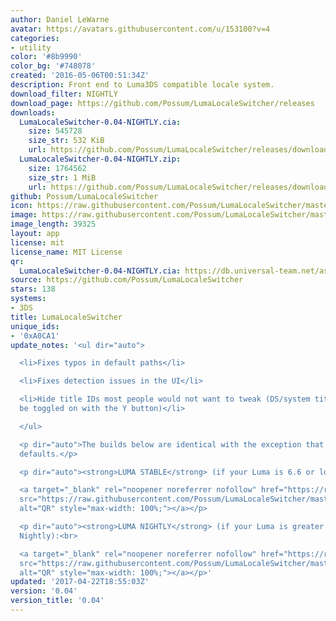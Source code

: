 ```yaml
---
author: Daniel LeWarne
avatar: https://avatars.githubusercontent.com/u/153100?v=4
categories:
- utility
color: '#8b9990'
color_bg: '#748078'
created: '2016-05-06T00:51:34Z'
description: Front end to Luma3DS compatible locale system.
download_filter: NIGHTLY
download_page: https://github.com/Possum/LumaLocaleSwitcher/releases
downloads:
  LumaLocaleSwitcher-0.04-NIGHTLY.cia:
    size: 545728
    size_str: 532 KiB
    url: https://github.com/Possum/LumaLocaleSwitcher/releases/download/0.04/LumaLocaleSwitcher-0.04-NIGHTLY.cia
  LumaLocaleSwitcher-0.04-NIGHTLY.zip:
    size: 1764562
    size_str: 1 MiB
    url: https://github.com/Possum/LumaLocaleSwitcher/releases/download/0.04/LumaLocaleSwitcher-0.04-NIGHTLY.zip
github: Possum/LumaLocaleSwitcher
icon: https://raw.githubusercontent.com/Possum/LumaLocaleSwitcher/master/meta/icon.png
image: https://raw.githubusercontent.com/Possum/LumaLocaleSwitcher/master/meta/banner.png
image_length: 39325
layout: app
license: mit
license_name: MIT License
qr:
  LumaLocaleSwitcher-0.04-NIGHTLY.cia: https://db.universal-team.net/assets/images/qr/lumalocaleswitcher-0-04-nightly-cia.png
source: https://github.com/Possum/LumaLocaleSwitcher
stars: 138
systems:
- 3DS
title: LumaLocaleSwitcher
unique_ids:
- '0xA0CA1'
update_notes: '<ul dir="auto">

  <li>Fixes typos in default paths</li>

  <li>Fixes detection issues in the UI</li>

  <li>Hide title IDs most people would not want to tweak (DS/system titles; they can
  be toggled on with the Y button)</li>

  </ul>

  <p dir="auto">The builds below are identical with the exception that they have different
  defaults.</p>

  <p dir="auto"><strong>LUMA STABLE</strong> (if your Luma is 6.6 or lower):<br>

  <a target="_blank" rel="noopener noreferrer nofollow" href="https://raw.githubusercontent.com/Possum/LumaLocaleSwitcher/master/qr/0.04.png"><img
  src="https://raw.githubusercontent.com/Possum/LumaLocaleSwitcher/master/qr/0.04.png"
  alt="QR" style="max-width: 100%;"></a></p>

  <p dir="auto"><strong>LUMA NIGHTLY</strong> (if your Luma is greater than 6.6 or
  Nightly):<br>

  <a target="_blank" rel="noopener noreferrer nofollow" href="https://raw.githubusercontent.com/Possum/LumaLocaleSwitcher/master/qr/0.04-NIGHTLY.png"><img
  src="https://raw.githubusercontent.com/Possum/LumaLocaleSwitcher/master/qr/0.04-NIGHTLY.png"
  alt="QR" style="max-width: 100%;"></a></p>'
updated: '2017-04-22T18:55:03Z'
version: '0.04'
version_title: '0.04'
---
```

